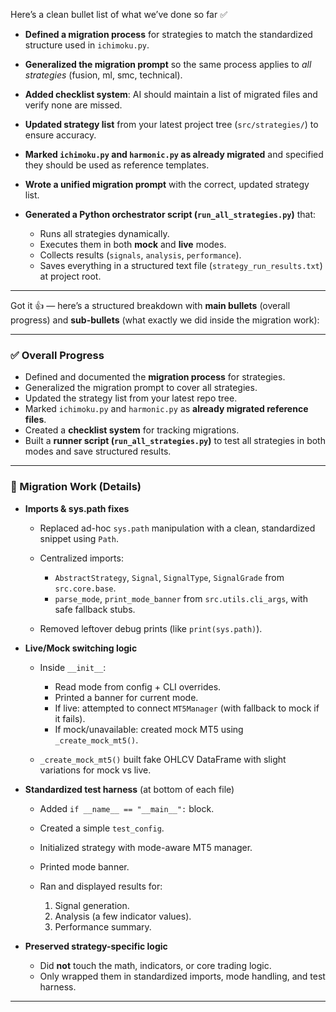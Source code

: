 Here’s a clean bullet list of what we’ve done so far ✅

* **Defined a migration process** for strategies to match the standardized structure used in `ichimoku.py`.
* **Generalized the migration prompt** so the same process applies to *all strategies* (fusion, ml, smc, technical).
* **Added checklist system**: AI should maintain a list of migrated files and verify none are missed.
* **Updated strategy list** from your latest project tree (`src/strategies/`) to ensure accuracy.
* **Marked `ichimoku.py` and `harmonic.py` as already migrated** and specified they should be used as reference templates.
* **Wrote a unified migration prompt** with the correct, updated strategy list.
* **Generated a Python orchestrator script (`run_all_strategies.py`)** that:

  * Runs all strategies dynamically.
  * Executes them in both **mock** and **live** modes.
  * Collects results (`signals`, `analysis`, `performance`).
  * Saves everything in a structured text file (`strategy_run_results.txt`) at project root.

---
Got it 👍 — here’s a structured breakdown with **main bullets** (overall progress) and **sub-bullets** (what exactly we did inside the migration work):

---

### ✅ Overall Progress

* Defined and documented the **migration process** for strategies.
* Generalized the migration prompt to cover all strategies.
* Updated the strategy list from your latest repo tree.
* Marked `ichimoku.py` and `harmonic.py` as **already migrated reference files**.
* Created a **checklist system** for tracking migrations.
* Built a **runner script (`run_all_strategies.py`)** to test all strategies in both modes and save structured results.

---

### 🔄 Migration Work (Details)

* **Imports & sys.path fixes**

  * Replaced ad-hoc `sys.path` manipulation with a clean, standardized snippet using `Path`.
  * Centralized imports:

    * `AbstractStrategy`, `Signal`, `SignalType`, `SignalGrade` from `src.core.base`.
    * `parse_mode`, `print_mode_banner` from `src.utils.cli_args`, with safe fallback stubs.
  * Removed leftover debug prints (like `print(sys.path)`).

* **Live/Mock switching logic**

  * Inside `__init__`:

    * Read mode from config + CLI overrides.
    * Printed a banner for current mode.
    * If live: attempted to connect `MT5Manager` (with fallback to mock if it fails).
    * If mock/unavailable: created mock MT5 using `_create_mock_mt5()`.
  * `_create_mock_mt5()` built fake OHLCV DataFrame with slight variations for mock vs live.

* **Standardized test harness** (at bottom of each file)

  * Added `if __name__ == "__main__":` block.
  * Created a simple `test_config`.
  * Initialized strategy with mode-aware MT5 manager.
  * Printed mode banner.
  * Ran and displayed results for:

    1. Signal generation.
    2. Analysis (a few indicator values).
    3. Performance summary.

* **Preserved strategy-specific logic**

  * Did **not** touch the math, indicators, or core trading logic.
  * Only wrapped them in standardized imports, mode handling, and test harness.

---

